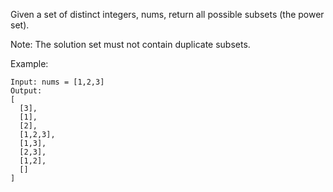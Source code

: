 <!--
 * @Author: shaqsnake
 * @Email: shaqsnake@gmail.com
 * @Date: 2019-08-19 11:31:32
 * @LastEditTime: 2019-08-19 11:39:37
 * @Description: 78. Subsets
 -->

Given a set of distinct integers, nums, return all possible subsets (the power set).

Note: The solution set must not contain duplicate subsets.

Example:
```
Input: nums = [1,2,3]
Output:
[
  [3],
  [1],
  [2],
  [1,2,3],
  [1,3],
  [2,3],
  [1,2],
  []
]
```
